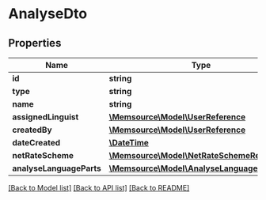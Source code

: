 # AnalyseDto

## Properties
Name | Type | Description | Notes
------------ | ------------- | ------------- | -------------
**id** | **string** |  | [optional] 
**type** | **string** |  | [optional] 
**name** | **string** |  | [optional] 
**assignedLinguist** | [**\Memsource\Model\UserReference**](UserReference.md) |  | [optional] 
**createdBy** | [**\Memsource\Model\UserReference**](UserReference.md) |  | [optional] 
**dateCreated** | [**\DateTime**](\DateTime.md) |  | [optional] 
**netRateScheme** | [**\Memsource\Model\NetRateSchemeReference**](NetRateSchemeReference.md) |  | [optional] 
**analyseLanguageParts** | [**\Memsource\Model\AnalyseLanguagePartDto[]**](AnalyseLanguagePartDto.md) |  | [optional] 

[[Back to Model list]](../README.md#documentation-for-models) [[Back to API list]](../README.md#documentation-for-api-endpoints) [[Back to README]](../README.md)


